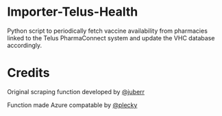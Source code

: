# Importer-Telus-Health

Python script to periodically fetch vaccine availability from pharmacies linked to the Telus PharmaConnect system and update the VHC database accordingly.

# Credits

Original scraping function developed by [@juberr](https://github.com/juberr)

Function made Azure compatable  by [@plecky](https://github.com/pleckey)